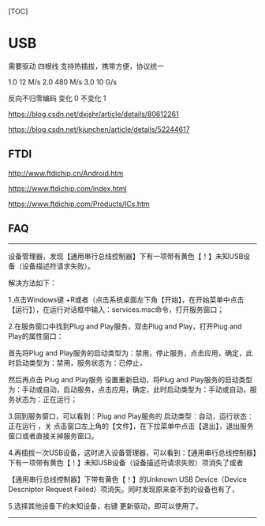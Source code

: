 [TOC]

# USB


需要驱动
四根线
支持热插拔，携带方便，协议统一

1.0     12 M/s
2.0     480 M/s
3.0     10 G/s


反向不归零编码
变化 0
不变化 1




https://blog.csdn.net/dxjshr/article/details/80612261

https://blog.csdn.net/kjunchen/article/details/52244617








## FTDI

http://www.ftdichip.cn/Android.htm

https://www.ftdichip.com/index.html

https://www.ftdichip.com/Products/ICs.htm






## FAQ

-----------------------------------------------------------------------
设备管理器，发现【通用串行总线控制器】下有一项带有黄色【！】未知USB设备（设备描述符请求失败）。

解决方法如下：

1.点击Windows键 +R或者（点击系统桌面左下角【开始】，在开始菜单中点击【运行】），在运行对话框中输入：services.msc命令，打开服务窗口；

2.在服务窗口中找到Plug and Play服务，双击Plug and Play，打开Plug and Play的属性窗口：

首先将Plug and Play服务的启动类型为：禁用，停止服务，点击应用，确定，此时启动类型为：禁用，服务状态为：已停止，

然后再点击 Plug and Play服务 设置重新启动，将Plug and Play服务的启动类型为：手动或自动，启动服务，点击应用，确定，此时启动类型为：手动或自动，服务状态为：正在运行；

3.回到服务窗口，可以看到：Plug and Play服务的  启动类型：自动，运行状态：正在运行 ，关 点击窗口左上角的【文件】，在下拉菜单中点击【退出】，退出服务窗口或者直接关掉服务窗口。


4.再插拔一次USB设备，这时进入设备管理器，可以看到：【通用串行总线控制器】下有一项带有黄色【！】未知USB设备（设备描述符请求失败）项消失了或者

【通用串行总线控制器】下带有黄色【！】的Unknown USB Device（Device Descniptor Request Failed）项消失。同时发现原来查不到的设备也有了，

5.选择其他设备下的未知设备，右键 更新驱动，即可以使用了。

-----------------------------------------------------------------------



